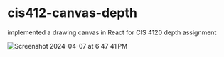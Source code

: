 # cis412-canvas-depth

implemented a drawing canvas in React for CIS 4120 depth assignment

![Screenshot 2024-04-07 at 6 47 41 PM](https://github.com/riya-mitra/cis412-canvas-depth/assets/67640140/44c10f08-5264-4cbb-8c5a-1529902122e4)
